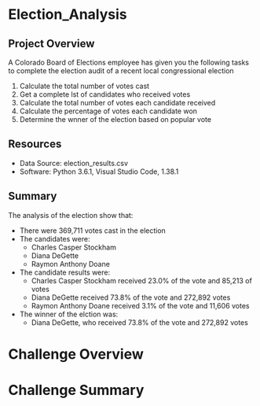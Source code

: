 # Election_Analysis
## Project Overview
A Colorado Board of Elections employee has given you the following tasks to complete the election audit of a recent local congressional election
1. Calculate the total number of votes cast
2. Get a complete lst of candidates who received votes
3. Calculate the total number of votes each candidate received
4. Calculate the percentage of votes each candidate won
5. Determine the wnner of the election based on popular vote
## Resources
* Data Source: election_results.csv
* Software: Python 3.6.1, Visual Studio Code, 1.38.1
## Summary
The analysis of the election show that:

* There were 369,711 votes cast in the election
* The candidates were:
  * Charles Casper Stockham
  * Diana DeGette
  * Raymon Anthony Doane
* The candidate results were:
  * Charles Casper Stockham received 23.0% of the vote and 85,213 of votes
  * Diana DeGette received 73.8% of the vote and 272,892 votes
  * Raymon Anthony Doane received 3.1% of the vote and 11,606 votes
* The winner of the elction was:
  * Diana DeGette, who received 73.8% of the vote and 272,892 votes
# Challenge Overview
# Challenge Summary
